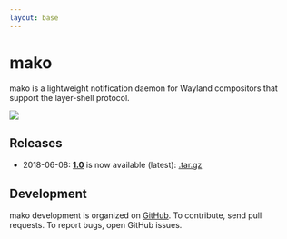 ```yaml
---
layout: base
---
```


# mako

mako is a lightweight notification daemon for Wayland compositors that support
the layer-shell protocol.

![](https://sr.ht/meoc.png)

## Releases

- 2018-06-08: [**1.0**](https://github.com/emersion/mako/releases/tag/v1.0) is
  now available (latest): [.tar.gz](https://github.com/emersion/mako/archive/v1.0.tar.gz)

## Development

mako development is organized on [GitHub](https://github.com/emersion/mako). To
contribute, send pull requests. To report bugs, open GitHub issues.

